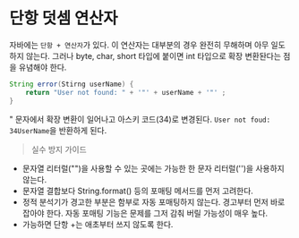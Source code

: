 # 단항 덧셈 연산자
자바에는 `단항 + 연산자`가 있다.
이 연산자는 대부분의 경우 완전히 무해하며 아무 일도 하지 않는다.
그러나 byte, char, short 타입에 붙이면 int 타입으로 확장 변환돤다는 점을 유념해야 한다.

```java
String error(Stirng userName) {
    return "User not found: " + '"' + userName + '"' ; 
}
```
" 문자에서 확장 변환이 일어나고 아스키 코드(34)로 변경된다.
`User not foud: 34UserName`을 반환하게 된다.

> 실수 방지 가이드

* 문자열 리터럴("")을 사용할 수 있는 곳에는 가능한 한 문자 리터럴('')을 사용하지 않는다.
* 문자열 결합보다 String.format() 등의 포매팅 메서드를 먼저 고려한다.
* 정적 분석기가 경고한 부분은 함부로 자동 포매팅하지 않는다. 경고부터 먼저 바로 잡아야 한다. 자동 포매팅 기능은 문제를 그저 감춰 버릴 가능성이 매우 높다.
* 가능하면 단항 +는 애초부터 쓰지 않도록 한다.
